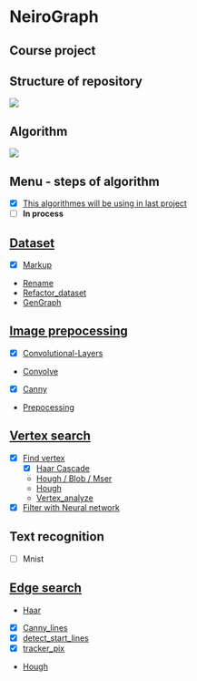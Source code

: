 # NeiroGraph
## Course project

## Structure of repository
<image src='./info/branch-develop.png'>

## Algorithm
<image src='./info/Result_algorithm.jpg'>

## Menu - steps of algorithm
- [x] [This algorithmes will be using in last project](https://github.com/iu8-nn-2018/NeiroGraph/tree/develop)
- [ ] **In process**
## [Dataset](https://github.com/iu8-nn-2018/NeiroGraph/tree/Steps-of-project-and-description/Dataset)
- [x] [Markup](https://github.com/iu8-nn-2018/NeiroGraph/tree/Steps-of-project-and-description/Dataset/markup)
- [Rename](https://github.com/iu8-nn-2018/NeiroGraph/tree/Steps-of-project-and-description/Dataset/rename)
- [Refactor_dataset](https://github.com/iu8-nn-2018/NeiroGraph/tree/Steps-of-project-and-description/Dataset/refactor_dataset)
- [GenGraph](https://github.com/iu8-nn-2018/NeiroGraph/tree/Steps-of-project-and-description/Dataset/GenGraph)

## [Image prepocessing](https://github.com/iu8-nn-2018/NeiroGraph/tree/Steps-of-project-and-description/Image%20processing)
- [x] [Convolutional-Layers](https://github.com/iu8-nn-2018/NeiroGraph/tree/Steps-of-project-and-description/Image%20processing/Convolutional-Layers)
- [Convolve](https://github.com/iu8-nn-2018/NeiroGraph/tree/Steps-of-project-and-description/Image%20processing/Convolve)
- [x] [Canny](https://github.com/iu8-nn-2018/NeiroGraph/tree/Steps-of-project-and-description/Image%20processing/Canny)
- [Prepocessing](https://github.com/iu8-nn-2018/NeiroGraph/tree/Steps-of-project-and-description/Image%20processing/preprocessing)

## [Vertex search](https://github.com/iu8-nn-2018/NeiroGraph/tree/Steps-of-project-and-description/Vertex)
- [x] [Find vertex](https://github.com/iu8-nn-2018/NeiroGraph/tree/Steps-of-project-and-description/Vertex)
    - [x] [Haar Cascade](https://github.com/iu8-nn-2018/NeiroGraph/tree/Steps-of-project-and-description/Vertex/haar)
    - [Hough / Blob / Mser](https://github.com/iu8-nn-2018/NeiroGraph/tree/Steps-of-project-and-description/Vertex/hough:blob:mser)
    - [Hough](https://github.com/iu8-nn-2018/NeiroGraph/tree/Steps-of-project-and-description/Vertex/hough)
    - [Vertex_analyze](https://github.com/iu8-nn-2018/NeiroGraph/tree/Steps-of-project-and-description/Vertex/vertex_analyze)
- [x] [Filter with Neural network](https://github.com/iu8-nn-2018/NeiroGraph/tree/Steps-of-project-and-description/Vertex/neural_network)

## Text recognition
- [ ] Mnist

## [Edge search](https://github.com/iu8-nn-2018/NeiroGraph/tree/Steps-of-project-and-description/Edge)
- [Haar](https://github.com/iu8-nn-2018/NeiroGraph/tree/Steps-of-project-and-description/Edge/haar)
- [x] [Canny_lines](https://github.com/iu8-nn-2018/NeiroGraph/tree/Steps-of-project-and-description/Edge/Canny_lines)
- [x] [detect_start_lines](https://github.com/iu8-nn-2018/NeiroGraph/tree/Steps-of-project-and-description/Edge/detect_start_lines)
- [x] [tracker_pix](https://github.com/iu8-nn-2018/NeiroGraph/tree/Steps-of-project-and-description/Edge/track_pix)
- [Hough](https://github.com/iu8-nn-2018/NeiroGraph/tree/Steps-of-project-and-description/Edge/hough)
